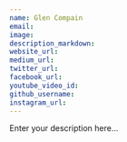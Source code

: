 ```yaml
---
name: Glen Compain
email:
image:
description_markdown:
website_url:
medium_url:
twitter_url:
facebook_url:
youtube_video_id:
github_username:
instagram_url:
---
```


Enter your description here...
